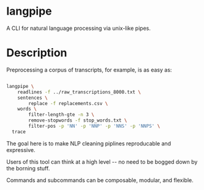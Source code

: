 # langpipe


A CLI for natural language processing via unix-like pipes.

# Description

Preprocessing a corpus of transcripts, for example, is as easy as: 

```bash

langpipe \
	readlines -f ../raw_transcriptions_8000.txt \
	sentences \
		replace -f replacements.csv \
	words \
		filter-length-gte -n 3 \
		remove-stopwords -f stop_words.txt \
		filter-pos -p 'NN' -p 'NNP' -p 'NNS' -p 'NNPS' \
  trace
```

The goal here is to make NLP cleaning piplines reproducable and expressive. 

Users of this tool can think at a high level -- no need to be bogged down by the borning stuff. 

Commands and subcommands can be composable, modular, and flexible. 
